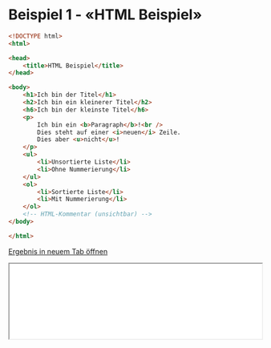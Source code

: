 # Beispiel 1 - «HTML Beispiel»

```html
<!DOCTYPE html>
<html>

<head>
    <title>HTML Beispiel</title>
</head>

<body>
    <h1>Ich bin der Titel</h1>
    <h2>Ich bin ein kleinerer Titel</h2>
    <h6>Ich bin der kleinste Titel</h6>
    <p>
        Ich bin ein <b>Paragraph</b>!<br />
        Dies steht auf einer <i>neuen</i> Zeile.
        Dies aber <u>nicht</u>!
    </p>
    <ul>
        <li>Unsortierte Liste</li>
        <li>Ohne Nummerierung</li>
    </ul>
    <ol>
        <li>Sortierte Liste</li>
        <li>Mit Nummerierung</li>
    </ol>
    <!-- HTML-Kommentar (unsichtbar) -->
</body>

</html>
```

<a href="./01_html_result.html" target="_blank">Ergebnis in neuem Tab öffnen</a>

<iframe src="./01_html_result.html" width="100%"></iframe>

